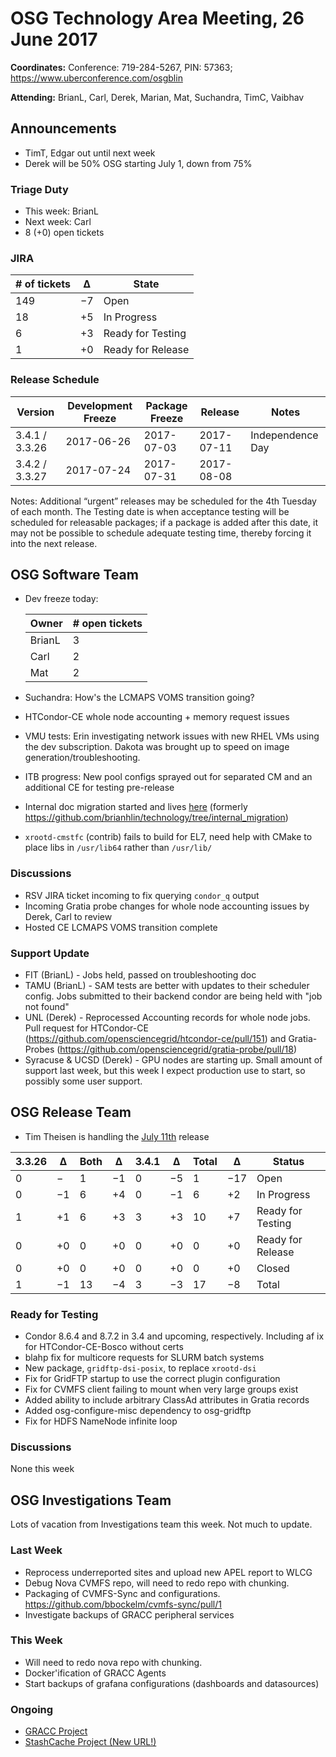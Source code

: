 # OSG Technology Area Meeting, 26 June 2017

**Coordinates:** Conference: 719-284-5267, PIN: 57363; <https://www.uberconference.com/osgblin>  

**Attending:** BrianL, Carl, Derek, Marian, Mat, Suchandra, TimC, Vaibhav  


## Announcements

-   TimT, Edgar out until next week
-   Derek will be 50% OSG starting July 1, down from 75%


### Triage Duty

-   This week: BrianL
-   Next week: Carl
-   8 (+0) open tickets


### JIRA

| # of tickets | &Delta;  | State             |
|------------ |-------- |----------------- |
| 149          | &minus;7 | Open              |
| 18           | +5       | In Progress       |
| 6            | +3       | Ready for Testing |
| 1            | +0       | Ready for Release |


### Release Schedule

| Version        | Development Freeze | Package Freeze | Release    | Notes            |
|-------------- |------------------ |-------------- |---------- |---------------- |
| 3.4.1 / 3.3.26 | 2017-06-26         | 2017-07-03     | 2017-07-11 | Independence Day |
| 3.4.2 / 3.3.27 | 2017-07-24         | 2017-07-31     | 2017-08-08 |                  |

Notes: Additional “urgent” releases may be scheduled for the 4th Tuesday of each month. The Testing date is when acceptance testing will be scheduled for releasable packages; if a package is added after this date, it may not be possible to schedule adequate testing time, thereby forcing it into the next release.  


## OSG Software Team

-   Dev freeze today:  
    
    | Owner  | # open tickets |
    |------ |-------------- |
    | BrianL | 3              |
    | Carl   | 2              |
    | Mat    | 2              |

-   Suchandra: How's the LCMAPS VOMS transition going?
-   HTCondor-CE whole node accounting + memory request issues
-   VMU tests: Erin investigating network issues with new RHEL VMs using the dev subscription. Dakota was brought up to speed on image generation/troubleshooting.
-   ITB progress: New pool configs sprayed out for separated CM and an additional CE for testing pre-release
-   Internal doc migration started and lives [here](https://opensciencegrid.github.io/technology/) (formerly https://github.com/brianhlin/technology/tree/internal_migration)
-   `xrootd-cmstfc` (contrib) fails to build for EL7, need help with CMake to place libs in `/usr/lib64` rather than `/usr/lib/`


### Discussions

-   RSV JIRA ticket incoming to fix querying `condor_q` output
-   Incoming Gratia probe changes for whole node accounting issues by Derek, Carl to review
-   Hosted CE LCMAPS VOMS transition complete


### Support Update

-   FIT (BrianL) - Jobs held, passed on troubleshooting doc  
-   TAMU (BrianL) - SAM tests are better with updates to their scheduler config. Jobs submitted to their backend condor are being held with "job not found"
-   UNL (Derek) - Reprocessed Accounting records for whole node jobs.  Pull request for HTCondor-CE (https://github.com/opensciencegrid/htcondor-ce/pull/151) and Gratia-Probes (https://github.com/opensciencegrid/gratia-probe/pull/18)
-   Syracuse & UCSD (Derek) - GPU nodes are starting up.  Small amount of support last week, but this week I expect production use to start, so possibly some user support.


## OSG Release Team

-   Tim Theisen is handling the [July 11th](https://jira.opensciencegrid.org/issues/?filter=15254&jql=project%2520%253D%2520SOFTWARE%2520AND%2520labels%2520in%2520(3.3.26%252C%25203.4.1)%2520ORDER%2520BY%2520status%2520ASC%252C%2520priority%2520DESC%252C%2520assignee%2520ASC) release

| 3.3.26 | &Delta;  | Both | &Delta;  | 3.4.1 | &Delta;  | Total | &Delta;   | Status            |
|------ |-------- |---- |-------- |----- |-------- |----- |--------- |----------------- |
| 0      | &minus;  | 1    | &minus;1 | 0     | &minus;5 | 1     | &minus;17 | Open              |
| 0      | &minus;1 | 6    | +4       | 0     | &minus;1 | 6     | +2        | In Progress       |
| 1      | +1       | 6    | +3       | 3     | +3       | 10    | +7        | Ready for Testing |
| 0      | +0       | 0    | +0       | 0     | +0       | 0     | +0        | Ready for Release |
| 0      | +0       | 0    | +0       | 0     | +0       | 0     | +0        | Closed            |
| 1      | &minus;1 | 13   | &minus;4 | 3     | &minus;3 | 17    | &minus;8  | Total             |


### Ready for Testing

-   Condor 8.6.4 and 8.7.2 in 3.4 and upcoming, respectively. Including af ix for HTCondor-CE-Bosco without certs
-   blahp fix for multicore requests for SLURM batch systems
-   New package, `gridftp-dsi-posix`, to replace `xrootd-dsi`
-   Fix for GridFTP startup to use the correct plugin configuration
-   Fix for CVMFS client failing to mount when very large groups exist
-   Added ability to include arbitrary ClassAd attributes in Gratia records
-   Added osg-configure-misc dependency to osg-gridftp
-   Fix for HDFS NameNode infinite loop


### Discussions

None this week  


## OSG Investigations Team

Lots of vacation from Investigations team this week.  Not much to update.  


### Last Week

-   Reprocess underreported sites and upload new APEL report to WLCG
-   Debug Nova CVMFS repo, will need to redo repo with chunking.
-   Packaging of CVMFS-Sync and configurations. https://github.com/bbockelm/cvmfs-sync/pull/1
-   Investigate backups of GRACC peripheral services


### This Week

-   Will need to redo nova repo with chunking.
-   Docker'ification of GRACC Agents
-   Start backups of grafana configurations (dashboards and datasources)


### Ongoing

-   [GRACC Project](https://jira.opensciencegrid.org/projects/GRACC/)
-   [StashCache Project (New URL!)](https://opensciencegrid.github.io/StashCache/)
